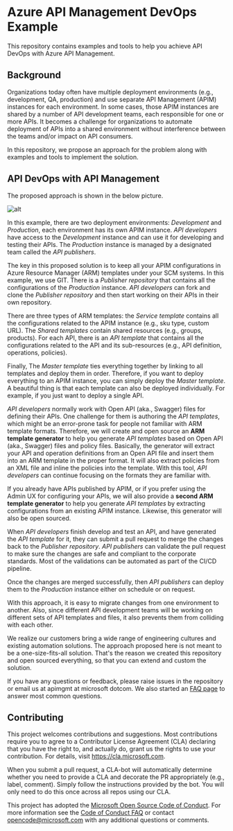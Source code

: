 # Azure API Management DevOps Example

This repository contains examples and tools to help you achieve API DevOps with Azure API Management.

## Background

Organizations today often have multiple deployment environments (e.g., development, QA, production) and use separate API Management (APIM) instances for each environment. In some cases, those APIM instances are shared by a number of API development teams, each responsible for one or more APIs. It becomes a challenge for organizations to automate deployment of APIs into a shared environment without interference between the teams and/or impact on API consumers.

In this repository, we propose an approach for the problem along with examples and tools to implement the solution.

## API DevOps with API Management

The proposed approach is shown in the below picture.

![alt](APIM-DevOps.png)

In this example, there are two deployment environments: _Development_ and _Production_, each environment has its own APIM instance. _API developers_ have access to the _Development_ instance and can use it for developing and testing their APIs. The _Production_ instance is managed by a designated team called the _API publishers_.

The key in this proposed solution is to keep all your APIM configurations in Azure Resource Manager (ARM) templates under your SCM systems. In this example, we use GIT. There is a _Publisher repository_ that contains all the configurations of the _Production_ instance. _API developers_ can fork and clone the _Publisher repository_ and then start working on their APIs in their own repository.

There are three types of ARM templates: the _Service template_ contains all the configurations related to the APIM instance (e.g., sku type, custom URL). The _Shared templates_ contain shared resources (e.g., groups, products). For each API, there is an _API template_ that contains all the configurations related to the API and its sub-resources (e.g., API definition, operations, policies).

Finally, The _Master template_ ties everything together by linking to all templates and deploy them in order. Therefore, if you want to deploy everything to an APIM instance, you can simply deploy the _Master template_. A beautiful thing is that each template can also be deployed individually. For example, if you just want to deploy a single API. 

_API developers_ normally work with Open API (aka., Swagger) files for defining their APIs. One challenge for them is authoring the _API templates_, which might be an error-prone task for people not familiar with ARM template formats. Therefore, we will create and open source an **ARM template generator** to help you generate _API templates_ based on Open API (aka., Swagger) files and policy files. Basically, the generator will extract your API and operation definitions from an Open API file and insert them into an ARM template in the proper format. It will also extract policies from an XML file and inline the policies into the template. With this tool, _API developers_ can continue focusing on the formats they are familiar with.

If you already have APIs published by APIM, or if you prefer using the Admin UX for configuring your APIs, we will also provide a **second ARM template generator** to help you generate _API templates_ by extracting configurations from an existing APIM instance. Likewise, this generator will also be open sourced. 

When _API developers_ finish develop and test an API, and have generated the _API template_ for it, they can submit a pull request to merge the changes back to the _Publisher repository_. _API publishers_ can validate the pull request to make sure the changes are safe and compliant to the corporate standards. Most of the validations can be automated as part of the CI/CD pipeline.

Once the changes are merged successfully, then _API publishers_ can deploy them to the _Production_ instance either on schedule or on request.

With this approach, it is easy to migrate changes from one environment to another. Also, since different API development teams will be working on different sets of API templates and files, it also prevents them from colliding with each other.

We realize our customers bring a wide range of engineering cultures and existing automation solutions. The approach proposed here is not meant to be a one-size-fits-all solution. That's the reason we created this repository and open sourced everything, so that you can extend and custom the solution.

If you have any questions or feedback, please raise issues in the repository or email us at apimgmt at microsoft dotcom. We also started an [FAQ page](./FAQ.md) to answer most common questions. 

## Contributing

This project welcomes contributions and suggestions. Most contributions require you to agree to a
Contributor License Agreement (CLA) declaring that you have the right to, and actually do, grant us
the rights to use your contribution. For details, visit https://cla.microsoft.com.

When you submit a pull request, a CLA-bot will automatically determine whether you need to provide
a CLA and decorate the PR appropriately (e.g., label, comment). Simply follow the instructions
provided by the bot. You will only need to do this once across all repos using our CLA.

This project has adopted the [Microsoft Open Source Code of Conduct](https://opensource.microsoft.com/codeofconduct/).
For more information see the [Code of Conduct FAQ](https://opensource.microsoft.com/codeofconduct/faq/) or
contact [opencode@microsoft.com](mailto:opencode@microsoft.com) with any additional questions or comments.
